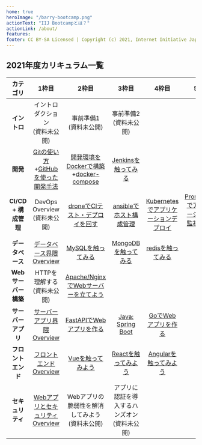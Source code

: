 ```yaml
---
home: true
heroImage: "/barry-bootcamp.png"
actionText: "IIJ Bootcampとは？"
actionLink: /about/
features:
footer: CC BY-SA Licensed | Copyright (c) 2021, Internet Initiative Japan Inc.
---
```


## 2021年度カリキュラム一覧

| カテゴリ             | 1枠目                                                                 | 2枠目                                                                                                 | 3枠目                                         | 4枠目                                                 | 5枠目                                                    |
| :--------------: | :-----------------------------------------------------------------: | :-------------------------------------------------------------------------------------------------: | :-----------------------------------------: | :-------------------------------------------------: | :----------------------------------------------------: |
| **イントロ**         | イントロダクション<br>(資料未公開)                                                | 事前準備1<br>(資料未公開)                                                                                    | 事前準備2<br>(資料未公開)                            |                                                     |                                                        |
| **開発**           | [Gitの使い方](/development/git/)+[GitHubを使った開発手法](/development/github/) | [開発環境をDockerで構築](/development/docker/docker/)+[docker-compose](/development/docker/docker-compose/) | [Jenkinsを触ってみる](/cicd_infra/jenkins/)       |                                                     |                                                        |
| **CI/CD + 構成管理** | DevOps Overview<br>(資料未公開)                                          | [droneでCIテスト・デプロイを回す](/cicd_infra/drone/)                                                           | [ansibleでホスト構成管理](/cicd_infra/ansible/)     | [Kubernetesでアプリケーションデプロイ](/development/kubernetes/) | [Prometheusでアプリケーションを監視してみよう](/cicd_infra/prometheus/) |
| **データベース**       | [データベース界隈Overview](/database/overview/)                             | [MySQLを触ってみる](/database/mysql/)                                                                     | [MongoDBを触ってみる](/database/mongodb/)         | [redisを触ってみる](/database/redis/)                     |                                                        | 
| **Webサーバー構築**    | HTTPを理解する<br>(資料未公開)                                                | [Apache/NginxでWebサーバーを立てよう](/web-server/apache_nginx/)                                              |                                             |                                                     |                                                        |
| **サーバーアプリ**      | [サーバーアプリ界隈Overview](/server-app/overview/)                          | [FastAPIでWebアプリを作る](/server-app/fastapi/)                                                           | [Java: Spring Boot](/server-app/java/) | [GoでWebアプリを作る](/server-app/go/)                     |                                                        |
| **フロントエンド**      | [フロントエンドOverview](/frontend/overview/)                              | [Vueを触ってみよう](/frontend/vue/)                                                                        | [Reactを触ってみよう](/frontend/react/)              | [Angularを触ってみよう](/frontend/angular/)                |                                                        |
| **セキュリティ**       | [WebアプリとセキュリティOverview](/security/overview/)                        | Webアプリの脆弱性を解消してみよう<br>(資料未公開)                                                                       | アプリに認証を導入するハンズオン<br>(資料未公開)                                            |                                                     |                                                        |

